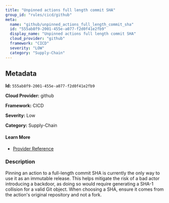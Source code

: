 ```yaml
---
title: "Unpinned actions full length commit SHA"
group_id: "rules/cicd/github"
meta:
  name: "github/unpinned_actions_full_length_commit_sha"
  id: "555ab8f9-2001-455e-a077-f2d0f41e2fb9"
  display_name: "Unpinned actions full length commit SHA"
  cloud_provider: "github"
  framework: "CICD"
  severity: "LOW"
  category: "Supply-Chain"
---
```

## Metadata

**Id:** `555ab8f9-2001-455e-a077-f2d0f41e2fb9`

**Cloud Provider:** github

**Framework:** CICD

**Severity:** Low

**Category:** Supply-Chain

#### Learn More

 - [Provider Reference](https://docs.github.com/en/actions/security-guides/security-hardening-for-github-actions#using-third-party-actions)

### Description

 Pinning an action to a full-length commit SHA is currently the only way to use it as an immutable release. This helps mitigate the risk of a bad actor introducing a backdoor, as doing so would require generating a SHA-1 collision for a valid Git object. When choosing a SHA, ensure it comes from the action's original repository and not a fork.
